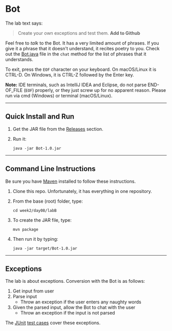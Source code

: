 # Bot

The lab text says:

> Create your own exceptions and test them. **Add to Github**

Feel free to _talk_ to the Bot. It has a very limited amount of phrases. If you give it a phrase that it doesn't
understand, it recites poetry to you. Check out the [Bot.java](src/main/java/com/isageek/blaztek/bot/Bot.java)
file in the `chat` method for the list of phrases that it understands.

To exit, press the `EOF` character on your keyboard. On macOS/Linux it is CTRL-D. On Windows, it is CTRL-Z followed by
the Enter key.

__Note:__ IDE terminals, such as IntelliJ IDEA and Eclipse, do not parse END-OF_FILE (`EOF`) properly, or they just screw up for
no apparent reason. Please run via cmd (Windows) or terminal (macOS/Linux).

----

## Quick Install and Run

1. Get the JAR file from the [Releases](https://github.com/andrewdstrain/Bot/releases/tag/1.0) section.
2. Run it:

   ```
   java -jar Bot-1.0.jar
   ```

----

## Command Line Instructions

Be sure you have [Maven](https://maven.apache.org) installed to follow these instructions.

1. Clone this repo. Unfortunately, it has everything in one repository.
2. From the base (root) folder, type:

   ```
   cd week2/day08/labB
   ```
3. To create the JAR file, type:

   ```
   mvn package
   ```
4. Then run it by typing:

   ```
   java -jar target/Bot-1.0.jar
   ```

----

## Exceptions

The lab is about exceptions. Conversion with the Bot is as follows:

1. Get input from user
2. Parse input
   - Throw an exception if the user enters any naughty words
3. Given the parsed input, allow the Bot to chat with the user
   - Throw an exception if the input is not parsed

The [JUnit](https://junit.org/junit5/) [test cases](src/test/java/BotTest.java) cover these exceptions.
